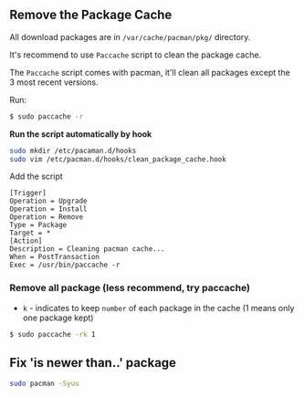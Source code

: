 ## Remove the Package Cache

All download packages are in `/var/cache/pacman/pkg/` directory.

It's recommend to use `Paccache` script to clean the package cache.

The `Paccache` script comes with pacman, it'll clean all packages except the 3 most recent versions.

Run:
```bash
$ sudo paccache -r
```

**Run the script automatically by hook** 
```bash
sudo mkdir /etc/pacaman.d/hooks
sudo vim /etc/pacman.d/hooks/clean_package_cache.hook
```

Add the script
```
[Trigger]
Operation = Upgrade
Operation = Install
Operation = Remove
Type = Package
Target = *
[Action]
Description = Cleaning pacman cache...
When = PostTransaction
Exec = /usr/bin/paccache -r
```

### Remove all package (less recommend, try paccache)
- `k` - indicates to keep `number` of each package in the cache (1 means only one package kept)
```bash
$ sudo paccache -rk 1
```

## Fix 'is newer than..' package 
```bash
sudo pacman -Syuu
```
